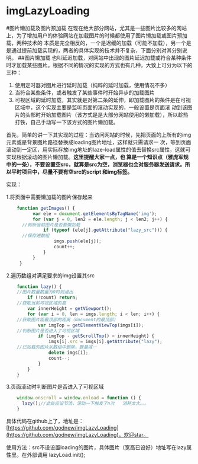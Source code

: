 # imgLazyLoading
#图片懒加载及图片预加载
在现在绝大部分网站，尤其是一些图片比较多的网站上，为了增加用户的体验网站在加载图片的时候都使用了图片懒加载或图片预加载，两种技术的
本质是完全相反的，一个是迟缓的加载（可能不加载），另一个是是通过提前加载实现的，两者的具体实现的技术并不复杂，下面分别对其分别说明。
##图片懒加载
也叫延迟加载，对网站中出现的图片延迟加载或符合某种条件时才加载某些图片。根据不同的情况的实现的方式也有几种，大致上可分为以下的三种：

1. 使用定时器对图片进行延时加载（纯粹的延时加载，使用情况不多）
2. 当符合某些条件，或者触发了某些事件时开始异步的加载图片
3. 可视区域的延时加载，其实就是对第二条的延伸，即加载图片的条件是在可视区域中，这个实现主要是监听页面的滚动实现的，一般设置是页面滚
动到该图片的头部时开始加载图片（该方式是是大部分网站使用的懒加载），所以趁热打铁，自己手动写一下该方式的图片懒加载。

首先，简单的讲一下其实现的过程：当访问网站的时候，先把页面的上所有的img元素或是背景图片路径替换成loading图片地址，这样就只需请求一
次，等到页面滚动到一定区，用实际存放img地址的laze-load属性的值去替换src属性，这就可实现根据滚动的图片懒加载。**这里提醒大家一点，也
算是一个知识点（雅虎军规中的一条），不要设置空src，就算是src为空，浏览器也会对服务器发送请求。所以平时项目中，尽量不要有空src的script
和img标签。**

实现：

1.将页面中需要懒加载的图片保存起来
```javascript
    function getImages() {
          var ele = document.getElementsByTagName('img');
          for (var j = 0, len2 = ele.length; j < len2; j++) {
      //判断当前图片是否要懒加载
              if (typeof (ele[j].getAttribute("lazy_src"))) {
      //保存进数组
                  imgs.push(ele[j]);
                  count++;
              }
          }
     }
```

2.遍历数组对满足要求的img设置其src
```javascript
    function lazy() {
    //图片数量数量为0时则退出
        if (!count) return;
    //获取当前可视区域的高
        var innerHeight = getViewport();
        for (var i = 0, len = imgs.length; i < len; i++) {
    //获取图片距最顶部的距离（document的最顶部）
            var imgTop = getElementViewTop(imgs[i]);   
    //判断图片是否进入了可视区域
            if (imgTop - getScrollTop() < innerHeight) {
                imgs[i].src = imgs[i].getAttribute("lazy");
    //已加载的图片从数组中删除，数量减一
                delete imgs[i];
                count--;
            }
        }
    }
```

3.页面滚动时判断图片是否进入了可视区域
```javascript
    window.onscroll = window.onload = function () {
      lazy();//此处应设节流，滚动一下触发了n次   消耗太大。。。
    }
```

具体代码在github上了，地址是：[https://github.com/godnew/imgLazyLoading](https://github.com/godnew/imgLazyLoading)，欢迎star。

使用方法：src不设设置loading的图片，具体图片（宽高已设好）地址写在lazy属性里。在外部调用  lazyLoad.init();
